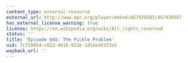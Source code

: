 ```yaml
---
content_type: external-resource
external_url: http://www.npr.org/player/embed/457429587/457430507
has_external_license_warning: true
license: https://en.wikipedia.org/wiki/All_rights_reserved
status: ''
title: 'Episode 665: The Pickle Problem'
uid: 7cf58054-c623-4616-923e-1d14edd3f3e5
wayback_url: ''
---
```

